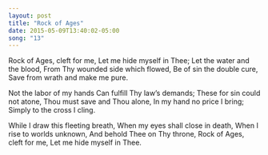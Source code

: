 ```yaml
---
layout: post
title: "Rock of Ages"
date: 2015-05-09T13:40:02-05:00
song: "13"
---
```


Rock of Ages, cleft for me,
Let me hide myself in Thee;
Let the water and the blood,
From Thy wounded side which flowed,
Be of sin the double cure,
Save from wrath and make me pure.

Not the labor of my hands
Can fulfill Thy law’s demands;
These for sin could not atone,
Thou must save and Thou alone,
In my hand no price I bring;
Simply to the cross I cling.

While I draw this fleeting breath,
When my eyes shall close in death,
When I rise to worlds unknown,
And behold Thee on Thy throne,
Rock of Ages, cleft for me,
Let me hide myself in Thee.
